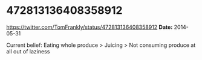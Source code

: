 # 472813136408358912
https://twitter.com/TomFrankly/status/472813136408358912
**Date:** 2014-05-31

Current belief: Eating whole produce > Juicing > Not consuming produce at all out of laziness
